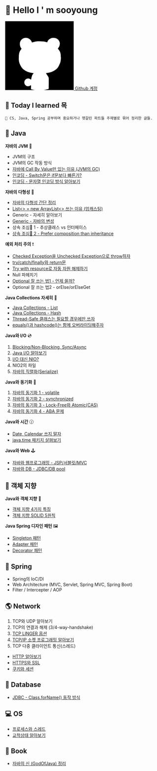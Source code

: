 # 🙂 Hello I ' m sooyoung

[<img src=".gitbook/assets/77563814.png" alt="" data-size="line"> Github 계정](https://github.com/sooyoungh)



## 📝 Today I learned 목

```
🌟 CS, Java, Spring 공부하며 중요하거나 헷갈린 파트들 주제별로 묶어 정리한 글들.
```

## 🎪 Java

**자바의 JVM** 🚕

* JVM의 구조
* JVM의 GC 작동 방식
* [자바에 Call By Value만 있는 이유 (JVM의 GC)](java/jvm/call\_by\_value.md)
* [인코딩 - Switch문은 if문보다 빠른가?](java/jvm/switch\_encoding.md)
* [인코딩 - 문자열 인코딩 방식 알아보기](java/jvm/encoding.md)

**자바의 다형성** 🍇

* [자바의 다형성 간단 정리](java/undefined/undefined-1.md)
* [List<> = new ArrayList<> 쓰는 이유 (업캐스팅)](java/undefined/upcasting.md)
* Generic - 자세히 알아보기
* [Generic - 자바의 변성](java/undefined/undefined.md)
* 상속 조심🙅‍ 1 - 추상클래스 vs 인터페이스
* [상속 조심🙅‍ 2 - Prefer composition than inheritance](java/undefined/prefer\_composition\_than\_inheritance.md)

**예외 처리 주의** ❗

* [Checked Exception을 Unchecked Exception으로 throw하자](java/undefined-1/wrapping\_checked\_exception\_into\_unchecked\_exception.md)
* [try/catch/finally와 return문](java/undefined-1/try-catch-finally-\_return.md)
* [Try with resource로 자동 자원 해제하기](java/undefined-1/try\_with\_resource.md)
* Null 파헤치기
* [Optional 잘 쓰는 법1 - 언제 쓸까?](java/undefined-1/optional.md)
* Optional 잘 쓰는 법2 - orElse/orElseGet

**Java Collections 자세히** 🔎

* [Java Collections - List](java/java-collections/collections\_list.md)
* [Java Collections - Hash](java/java-collections/collections\_hash.md)
* [Thread-Safe 클래스는 필요할 경우에만 쓰자](java/java-collections/collections\_warning.md)
* [equals()과 hashcode()는 함께 오버라이딩해주자](java/java-collections/equals.md)

**Java와 I/O** 💿

1. [Blocking/Non-Blocking, Sync/Async](java/io/blocking\_synchronous.md)
2. [Java I/O 알아보기](java/io/java\_io.md)
3. [I/O 대신 NIO?](java/io/nio.md)
4. NIO2의 파일
5. [자바의 직렬화(Serialize)](java/io/undefined.md)

**Java와 동기화** 💭

1. [자바의 동기화 1 - volatile](java/java-1/volatile.md)
2. [자바의 동기화 2 - synchronized](java/java-1/synchronized.md)
3. [자바의 동기화 3 - Lock-Free와 Atomic(CAS)](java/java-1/atomic.md)
4. [자바의 동기화 4 - ABA 문제](java/java-1/aba.md)

**Java와 시간** 🕜

* [Date, Calendar 쓰지 말자](java/java/date\_calendar\_.md)
* [java.time 패키지 살펴보기](java/java/java.time.md)

**Java와 Web** 🕹

* [자바와 웹프로그래밍 - JSP/서블릿/MVC](java/java-web/web.md)
* [자바와 DB - JDBC/DB pool](java/java-web/db.md)

## 🔮 객체 지향

**Java와 객체 지향** 🎲

* [객체 지향 4가지 특징](oop/oop.md)
* [객체 지향 SOLID 5원칙](oop/solid.md)

**Java Spring 디자인 패턴** 🖼

* [Singleton 패턴](oop/singleton.md)
* [Adapter 패턴](oop/adpater.md)
* [Decorator 패턴](oop/decorator.md)

## 🌺 Spring

* Spring의 IoC/DI
* Web Architecture (MVC, Servlet, Spring MVC, Spring Boot)
* Filter / Intercepter / AOP

## 🌎 Network

1. TCP와 UDP 알아보기
2. TCP의 연결과 해제 (3/4-way-handshake)
3. [TCP LINGER 옵션](network/linger.md)
4. [TCP/IP 소켓 프로그래밍 알아보기](network/socket\_programming.md)
5. TCP 다중 클라이언트 통신(스레드)

* [HTTP 알아보기](network/http.md)
* [HTTPS와 SSL](network/ssl.md)
* [쿠키와 세션](network/cookie\_session.md)

## 💌 Database

* [JDBC - Class.forName() 동작 방식](database/classforname.md)

## 💻 OS

* [프로세스와 스레드](os/proc\_thread.md)
* [교착상태 알아보기](broken-reference)

## 📕 Book

* [자바의 신 (GodOfJava) 정리](godofjava-12/undefined.md)
